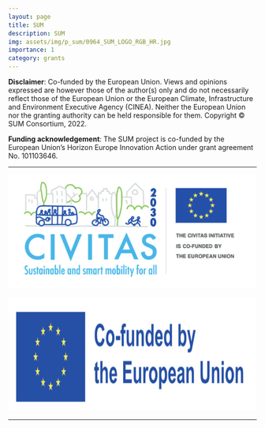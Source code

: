 ```yaml
---
layout: page
title: SUM
description: SUM
img: assets/img/p_sum/0964_SUM_LOGO_RGB_HR.jpg
importance: 1
category: grants
---
```




**Disclaimer**: Co-funded by the European Union. Views and opinions expressed are however those of the author(s) only and  do  not  necessarily  reflect  those  of  the  European  Union  or  the  European  Climate,  Infrastructure  and  Environment Executive Agency (CINEA). Neither the European Union nor the granting authority can be held responsible for them. 
Copyright © SUM Consortium, 2022.

**Funding acknowledgement**: The SUM project is co-funded by the European Union’s Horizon Europe Innovation Action under grant agreement No. 101103646.

----

<p align="center">
<img src="/./assets/img/p_sum/sum_1.jpg" alt="drawing" height="230"/>&nbsp;&nbsp;<img src="/./assets/img/p_sum/sum_2.jpg" alt="drawing" height="230"/>
</p>

----
